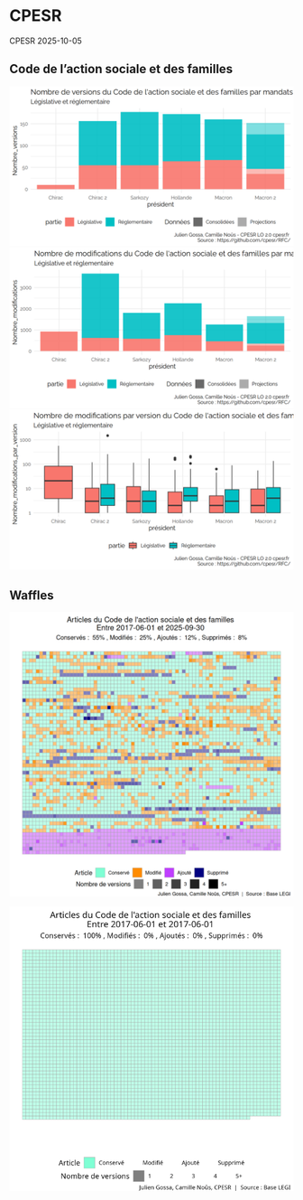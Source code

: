 CPESR
================
CPESR
2025-10-05

## Code de l’action sociale et des familles

<img src="./legifouille-code_files/figure-gfm/versions-1.png" width="672" />

<img src="./legifouille-code_files/figure-gfm/modifications-1.png" width="672" />
<img src="./legifouille-code_files/figure-gfm/taille_modifications-1.png" width="672" />

## Waffles

<img src="./legifouille-code_files/figure-gfm/unnamed-chunk-7-1.png" width="672" />

![](./../../gifs/code-de-l-action-sociale-et-des-familles.gif)<!-- -->
